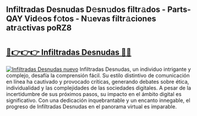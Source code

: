 ## Infiltradas Desnudas D𝚎sn𝚞dos filtr𝚊dos - Parts-QAY Vid𝚎os f𝚘tos - N𝚞evas filtr𝚊ciones atr𝚊ctivas poRZ8

# <h2><a href="http://mb4dcen.tromn.icu/?c=Infiltradas+Desnudas">🔗👉👉👉 Infiltradas Desnudas 🔗🔗</a></h2>

[![Infiltradas Desnudas nuevo](https://i.imgur.com/pEAQMta.gif)](http://mb4dcen.tromn.icu/?c=Infiltradas+Desnudas)
Infiltradas Desnudas, un individuo intrigante y complejo, desafía la comprensión fácil. Su estilo distintivo de comunicación en línea ha cautivado y provocado críticas, generando debates sobre ética, individualidad y las complejidades de las sociedades digitales. A pesar de la incertidumbre de sus próximos pasos, su impacto en el ámbito digital es significativo. Con una dedicación inquebrantable y un encanto innegable, el progreso de Infiltradas Desnudas en el panorama virtual es imparable.
